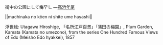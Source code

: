 街中の公園にして梅早し
—[高浜年尾](https://ja.wikipedia.org/wiki/高浜年尾)

||machinaka no kōen ni shite ume hayashi||

浮世絵: Utagawa Hiroshige, 「名所江戸百景」「蒲田の梅園」, Plum Garden, Kamata (Kamata no umezono), from the series One Hundred Famous Views of Edo (Meisho Edo hyakkei), 1857